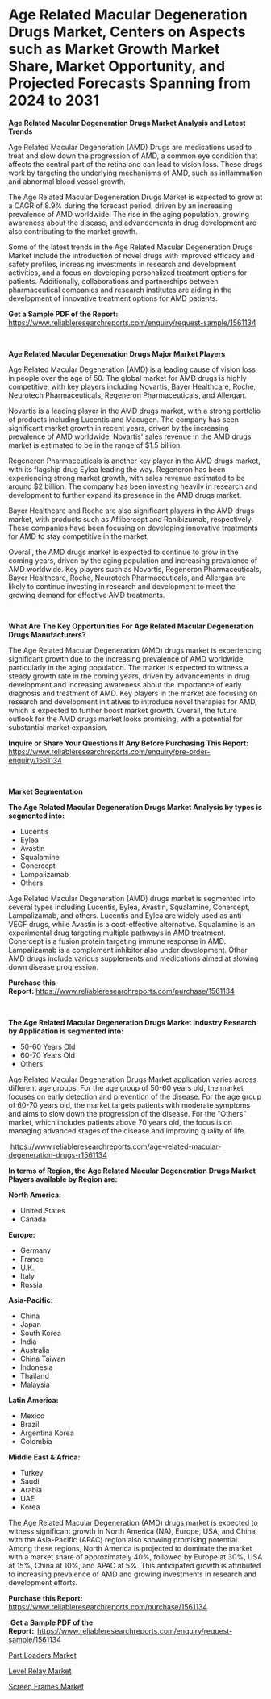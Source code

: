 <p><h1>Age Related Macular Degeneration Drugs Market, Centers on Aspects such as Market Growth Market Share, Market Opportunity, and Projected Forecasts Spanning from 2024 to 2031</h1></p><p><strong>Age Related Macular Degeneration Drugs Market Analysis and Latest Trends</strong></p>
<p><p>Age Related Macular Degeneration (AMD) Drugs are medications used to treat and slow down the progression of AMD, a common eye condition that affects the central part of the retina and can lead to vision loss. These drugs work by targeting the underlying mechanisms of AMD, such as inflammation and abnormal blood vessel growth.</p><p>The Age Related Macular Degeneration Drugs Market is expected to grow at a CAGR of 8.9% during the forecast period, driven by an increasing prevalence of AMD worldwide. The rise in the aging population, growing awareness about the disease, and advancements in drug development are also contributing to the market growth.</p><p>Some of the latest trends in the Age Related Macular Degeneration Drugs Market include the introduction of novel drugs with improved efficacy and safety profiles, increasing investments in research and development activities, and a focus on developing personalized treatment options for patients. Additionally, collaborations and partnerships between pharmaceutical companies and research institutes are aiding in the development of innovative treatment options for AMD patients.</p></p>
<p><strong>Get a Sample PDF of the Report:&nbsp;</strong> <a href="https://www.reliableresearchreports.com/enquiry/request-sample/1561134">https://www.reliableresearchreports.com/enquiry/request-sample/1561134</a></p>
<p>&nbsp;</p>
<p><strong>Age Related Macular Degeneration Drugs Major Market Players</strong></p>
<p><p>Age Related Macular Degeneration (AMD) is a leading cause of vision loss in people over the age of 50. The global market for AMD drugs is highly competitive, with key players including Novartis, Bayer Healthcare, Roche, Neurotech Pharmaceuticals, Regeneron Pharmaceuticals, and Allergan.</p><p>Novartis is a leading player in the AMD drugs market, with a strong portfolio of products including Lucentis and Macugen. The company has seen significant market growth in recent years, driven by the increasing prevalence of AMD worldwide. Novartis' sales revenue in the AMD drugs market is estimated to be in the range of $1.5 billion.</p><p>Regeneron Pharmaceuticals is another key player in the AMD drugs market, with its flagship drug Eylea leading the way. Regeneron has been experiencing strong market growth, with sales revenue estimated to be around $2 billion. The company has been investing heavily in research and development to further expand its presence in the AMD drugs market.</p><p>Bayer Healthcare and Roche are also significant players in the AMD drugs market, with products such as Aflibercept and Ranibizumab, respectively. These companies have been focusing on developing innovative treatments for AMD to stay competitive in the market.</p><p>Overall, the AMD drugs market is expected to continue to grow in the coming years, driven by the aging population and increasing prevalence of AMD worldwide. Key players such as Novartis, Regeneron Pharmaceuticals, Bayer Healthcare, Roche, Neurotech Pharmaceuticals, and Allergan are likely to continue investing in research and development to meet the growing demand for effective AMD treatments.</p></p>
<p>&nbsp;</p>
<p><strong>What Are The Key Opportunities For Age Related Macular Degeneration Drugs Manufacturers?</strong></p>
<p><p>The Age Related Macular Degeneration (AMD) drugs market is experiencing significant growth due to the increasing prevalence of AMD worldwide, particularly in the aging population. The market is expected to witness a steady growth rate in the coming years, driven by advancements in drug development and increasing awareness about the importance of early diagnosis and treatment of AMD. Key players in the market are focusing on research and development initiatives to introduce novel therapies for AMD, which is expected to further boost market growth. Overall, the future outlook for the AMD drugs market looks promising, with a potential for substantial market expansion.</p></p>
<p><strong>Inquire or Share Your Questions If Any Before Purchasing This Report:</strong> <a href="https://www.reliableresearchreports.com/enquiry/pre-order-enquiry/1561134">https://www.reliableresearchreports.com/enquiry/pre-order-enquiry/1561134</a></p>
<p>&nbsp;</p>
<p><strong>Market Segmentation</strong></p>
<p><strong>The Age Related Macular Degeneration Drugs Market Analysis by types is segmented into:</strong></p>
<p><ul><li>Lucentis</li><li>Eylea</li><li>Avastin</li><li>Squalamine</li><li>Conercept</li><li>Lampalizamab</li><li>Others</li></ul></p>
<p><p>Age Related Macular Degeneration (AMD) drugs market is segmented into several types including Lucentis, Eylea, Avastin, Squalamine, Conercept, Lampalizamab, and others. Lucentis and Eylea are widely used as anti-VEGF drugs, while Avastin is a cost-effective alternative. Squalamine is an experimental drug targeting multiple pathways in AMD treatment. Conercept is a fusion protein targeting immune response in AMD. Lampalizamab is a complement inhibitor also under development. Other AMD drugs include various supplements and medications aimed at slowing down disease progression.</p></p>
<p><strong>Purchase this Report:&nbsp;</strong><a href="https://www.reliableresearchreports.com/purchase/1561134">https://www.reliableresearchreports.com/purchase/1561134</a></p>
<p>&nbsp;</p>
<p><strong>The Age Related Macular Degeneration Drugs Market Industry Research by Application is segmented into:</strong></p>
<p><ul><li>50-60 Years Old</li><li>60-70 Years Old</li><li>Others</li></ul></p>
<p><p>Age Related Macular Degeneration Drugs Market application varies across different age groups. For the age group of 50-60 years old, the market focuses on early detection and prevention of the disease. For the age group of 60-70 years old, the market targets patients with moderate symptoms and aims to slow down the progression of the disease. For the "Others" market, which includes patients above 70 years old, the focus is on managing advanced stages of the disease and improving quality of life.</p></p>
<p><a href="https://www.reliableresearchreports.com/age-related-macular-degeneration-drugs-r1561134">&nbsp;https://www.reliableresearchreports.com/age-related-macular-degeneration-drugs-r1561134</a></p>
<p><strong>In terms of Region, the Age Related Macular Degeneration Drugs Market Players available by Region are:</strong></p>
<p>
    <p> <strong> North America: </strong>
        <ul>
            <li>United States</li>
            <li>Canada</li>
        </ul>
        </p> 
    <p> <strong> Europe: </strong>
        <ul>
            <li>Germany</li>
            <li>France</li>
            <li>U.K.</li>
            <li>Italy</li>
            <li>Russia</li>
        </ul>
        </p> 
    <p> <strong> Asia-Pacific: </strong>
        <ul>
            <li>China</li>
            <li>Japan</li>
            <li>South Korea</li>
            <li>India</li>
            <li>Australia</li>
            <li>China Taiwan</li>
            <li>Indonesia</li>
            <li>Thailand</li>
            <li>Malaysia</li>
        </ul>
        </p> 
    <p> <strong> Latin America: </strong>
        <ul>
            <li>Mexico</li>
            <li>Brazil</li>
            <li>Argentina Korea</li>
            <li>Colombia</li>
        </ul>
        </p> 
    <p> <strong> Middle East & Africa: </strong>
        <ul>
            <li>Turkey</li>
            <li>Saudi</li>
            <li>Arabia</li>
            <li>UAE</li>
            <li>Korea</li>
        </ul>
    </p>
    </p>
<p><p>The Age Related Macular Degeneration (AMD) drugs market is expected to witness significant growth in North America (NA), Europe, USA, and China, with the Asia-Pacific (APAC) region also showing promising potential. Among these regions, North America is projected to dominate the market with a market share of approximately 40%, followed by Europe at 30%, USA at 15%, China at 10%, and APAC at 5%. This anticipated growth is attributed to increasing prevalence of AMD and growing investments in research and development efforts.</p></p>
<p><strong>Purchase this Report: </strong><a href="https://www.reliableresearchreports.com/purchase/1561134">https://www.reliableresearchreports.com/purchase/1561134</a></p>
<p>&nbsp;<strong>Get a Sample PDF of the Report:&nbsp;&nbsp;</strong><a href="https://www.reliableresearchreports.com/enquiry/request-sample/1561134">https://www.reliableresearchreports.com/enquiry/request-sample/1561134</a></p>
<p><strong></strong></p>
<p><p><a href="https://www.linkedin.com/pulse/part-loaders-market-centers-aspects-growth-share-opportunity-projected-xg8hf">Part Loaders Market</a></p><p><a href="https://www.linkedin.com/pulse/level-relay-market-furnishes-information-share-trends-growth-vxale">Level Relay Market</a></p><p><a href="https://www.linkedin.com/pulse/screen-frames-market-analysis-sze-forecasted-period-from-2024-g8pgf">Screen Frames Market</a></p></p>